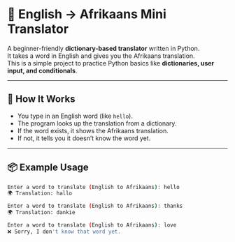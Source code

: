 # 📝 English → Afrikaans Mini Translator

A beginner-friendly **dictionary-based translator** written in Python.  
It takes a word in English and gives you the Afrikaans translation.  
This is a simple project to practice Python basics like **dictionaries, user input, and conditionals**.

---

## 🚀 How It Works
- You type in an English word (like `hello`).
- The program looks up the translation from a dictionary.
- If the word exists, it shows the Afrikaans translation.
- If not, it tells you it doesn’t know the word yet.

---

## 📦 Example Usage

```bash
Enter a word to translate (English to Afrikaans): hello
🌍 Translation: hallo

Enter a word to translate (English to Afrikaans): thanks
🌍 Translation: dankie

Enter a word to translate (English to Afrikaans): love
❌ Sorry, I don't know that word yet.
